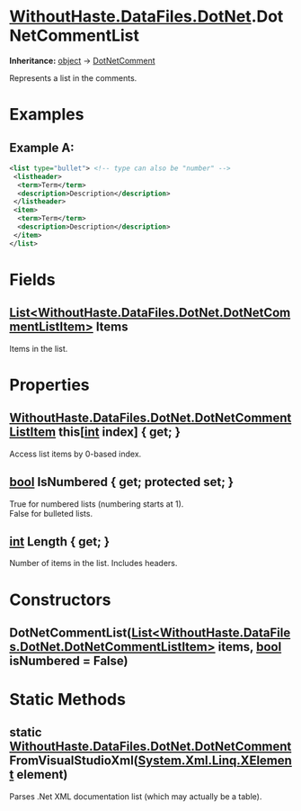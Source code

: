 # [WithoutHaste.DataFiles.DotNet](TableOfContents.WithoutHaste.DataFiles.DotNet.md).DotNetCommentList

**Inheritance:** [object](https://docs.microsoft.com/en-us/dotnet/api/system.object) → [DotNetComment](WithoutHaste.DataFiles.DotNet.DotNetComment.md)  

Represents a list in the comments.  

# Examples

## Example A:


```xml
<list type="bullet"> <!-- type can also be "number" -->
 <listheader>
  <term>Term</term>
  <description>Description</description>
 </listheader>
 <item>
  <term>Term</term>
  <description>Description</description>
 </item>
</list>
```  

# Fields

## [List&lt;WithoutHaste.DataFiles.DotNet.DotNetCommentListItem&gt;](https://docs.microsoft.com/en-us/dotnet/api/system.collections.generic.list-1) Items

Items in the list.  

# Properties

## [WithoutHaste.DataFiles.DotNet.DotNetCommentListItem](WithoutHaste.DataFiles.DotNet.DotNetCommentListItem.md) this[[int](https://docs.microsoft.com/en-us/dotnet/api/system.int32) index] { get; }

Access list items by 0-based index.  

## [bool](https://docs.microsoft.com/en-us/dotnet/api/system.boolean) IsNumbered { get; protected set; }

True for numbered lists (numbering starts at 1).  
False for bulleted lists.  

## [int](https://docs.microsoft.com/en-us/dotnet/api/system.int32) Length { get; }

Number of items in the list. Includes headers.  

# Constructors

## DotNetCommentList([List&lt;WithoutHaste.DataFiles.DotNet.DotNetCommentListItem&gt;](https://docs.microsoft.com/en-us/dotnet/api/system.collections.generic.list-1) items, [bool](https://docs.microsoft.com/en-us/dotnet/api/system.boolean) isNumbered = False)

# Static Methods

## static [WithoutHaste.DataFiles.DotNet.DotNetComment](WithoutHaste.DataFiles.DotNet.DotNetComment.md) FromVisualStudioXml([System.Xml.Linq.XElement](https://docs.microsoft.com/en-us/dotnet/api/system.xml.linq.xelement) element)

Parses .Net XML documentation list (which may actually be a table).  

